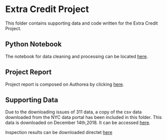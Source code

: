 # Extra Credit Project
This folder contains supporting data and code written for the Extra Credit Project. 

## Python Notebook
The notebook for data cleaning and processing can be located [here](https://github.com/sz2404/PUI2018_sz2404/blob/master/Extra_Credit_Project/Inspection%20Processing-Boolean.ipynb).

## Project Report
Project report is composed on Authorea by clicking [here](https://www.authorea.com/users/249295/articles/341302-relationship-between-foodborne-illness-and-restaurant-inspection-result-in-new-york-city).

## Supporting Data
Due to the downloading issues of 311 data, a copy of the csv data downloaded from the NYC data portal has been included in this folder. This data is downloaded on December 14th,2018. It can be accessed [here](https://github.com/sz2404/PUI2018_sz2404/blob/master/Extra_Credit_Project/311_Service_Requests_from_2010_to_Present.csv).

Inspection results can be downloaded directet [here](https://data.cityofnewyork.us/api/views/43nn-pn8j/rows.csv?accessType=DOWNLOAD)



